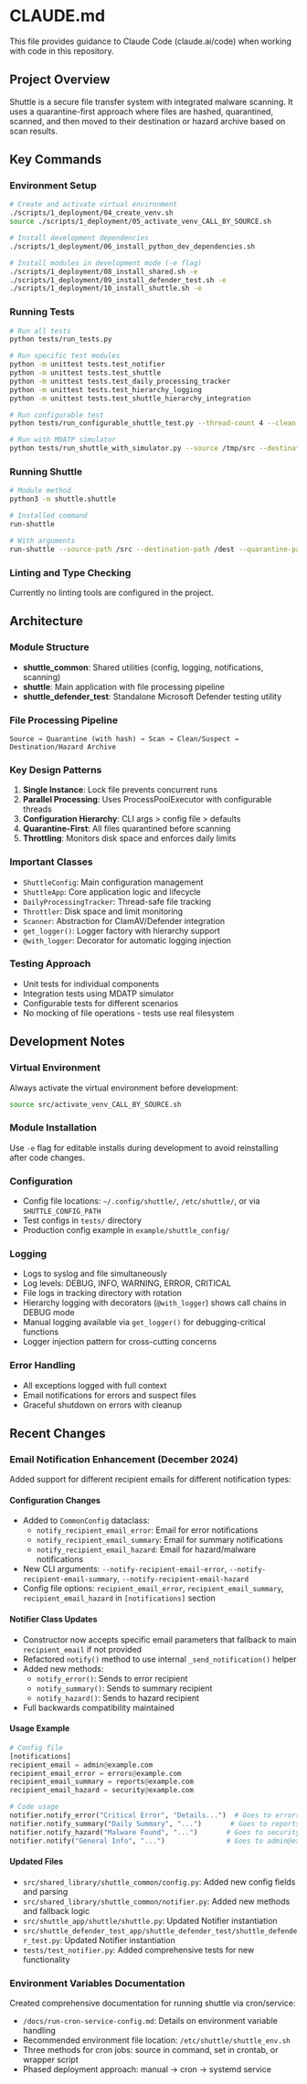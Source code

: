 # CLAUDE.md

This file provides guidance to Claude Code (claude.ai/code) when working with code in this repository.

## Project Overview

Shuttle is a secure file transfer system with integrated malware scanning. It uses a quarantine-first approach where files are hashed, quarantined, scanned, and then moved to their destination or hazard archive based on scan results.

## Key Commands

### Environment Setup
```bash
# Create and activate virtual environment
./scripts/1_deployment/04_create_venv.sh
source ./scripts/1_deployment/05_activate_venv_CALL_BY_SOURCE.sh

# Install development dependencies
./scripts/1_deployment/06_install_python_dev_dependencies.sh

# Install modules in development mode (-e flag)
./scripts/1_deployment/08_install_shared.sh -e
./scripts/1_deployment/09_install_defender_test.sh -e
./scripts/1_deployment/10_install_shuttle.sh -e
```

### Running Tests
```bash
# Run all tests
python tests/run_tests.py

# Run specific test modules
python -m unittest tests.test_notifier
python -m unittest tests.test_shuttle
python -m unittest tests.test_daily_processing_tracker
python -m unittest tests.test_hierarchy_logging
python -m unittest tests.test_shuttle_hierarchy_integration

# Run configurable test
python tests/run_configurable_shuttle_test.py --thread-count 4 --clean-file-count 10

# Run with MDATP simulator
python tests/run_shuttle_with_simulator.py --source /tmp/src --destination /tmp/dest
```

### Running Shuttle
```bash
# Module method
python3 -m shuttle.shuttle

# Installed command
run-shuttle

# With arguments
run-shuttle --source-path /src --destination-path /dest --quarantine-path /quarantine
```

### Linting and Type Checking
Currently no linting tools are configured in the project.

## Architecture

### Module Structure
- **shuttle_common**: Shared utilities (config, logging, notifications, scanning)
- **shuttle**: Main application with file processing pipeline
- **shuttle_defender_test**: Standalone Microsoft Defender testing utility

### File Processing Pipeline
```
Source → Quarantine (with hash) → Scan → Clean/Suspect → Destination/Hazard Archive
```

### Key Design Patterns
1. **Single Instance**: Lock file prevents concurrent runs
2. **Parallel Processing**: Uses ProcessPoolExecutor with configurable threads
3. **Configuration Hierarchy**: CLI args > config file > defaults
4. **Quarantine-First**: All files quarantined before scanning
5. **Throttling**: Monitors disk space and enforces daily limits

### Important Classes
- `ShuttleConfig`: Main configuration management
- `ShuttleApp`: Core application logic and lifecycle
- `DailyProcessingTracker`: Thread-safe file tracking
- `Throttler`: Disk space and limit monitoring
- `Scanner`: Abstraction for ClamAV/Defender integration
- `get_logger()`: Logger factory with hierarchy support
- `@with_logger`: Decorator for automatic logging injection

### Testing Approach
- Unit tests for individual components
- Integration tests using MDATP simulator
- Configurable tests for different scenarios
- No mocking of file operations - tests use real filesystem

## Development Notes

### Virtual Environment
Always activate the virtual environment before development:
```bash
source src/activate_venv_CALL_BY_SOURCE.sh
```

### Module Installation
Use `-e` flag for editable installs during development to avoid reinstalling after code changes.

### Configuration
- Config file locations: `~/.config/shuttle/`, `/etc/shuttle/`, or via `SHUTTLE_CONFIG_PATH`
- Test configs in `tests/` directory
- Production config example in `example/shuttle_config/`

### Logging
- Logs to syslog and file simultaneously
- Log levels: DEBUG, INFO, WARNING, ERROR, CRITICAL
- File logs in tracking directory with rotation
- Hierarchy logging with decorators (`@with_logger`) shows call chains in DEBUG mode
- Manual logging available via `get_logger()` for debugging-critical functions
- Logger injection pattern for cross-cutting concerns

### Error Handling
- All exceptions logged with full context
- Email notifications for errors and suspect files
- Graceful shutdown on errors with cleanup

## Recent Changes

### Email Notification Enhancement (December 2024)
Added support for different recipient emails for different notification types:

#### Configuration Changes
- Added to `CommonConfig` dataclass:
  - `notify_recipient_email_error`: Email for error notifications
  - `notify_recipient_email_summary`: Email for summary notifications  
  - `notify_recipient_email_hazard`: Email for hazard/malware notifications
- New CLI arguments: `--notify-recipient-email-error`, `--notify-recipient-email-summary`, `--notify-recipient-email-hazard`
- Config file options: `recipient_email_error`, `recipient_email_summary`, `recipient_email_hazard` in `[notifications]` section

#### Notifier Class Updates
- Constructor now accepts specific email parameters that fallback to main `recipient_email` if not provided
- Refactored `notify()` method to use internal `_send_notification()` helper
- Added new methods:
  - `notify_error()`: Sends to error recipient
  - `notify_summary()`: Sends to summary recipient
  - `notify_hazard()`: Sends to hazard recipient
- Full backwards compatibility maintained

#### Usage Example
```python
# Config file
[notifications]
recipient_email = admin@example.com
recipient_email_error = errors@example.com
recipient_email_summary = reports@example.com
recipient_email_hazard = security@example.com

# Code usage
notifier.notify_error("Critical Error", "Details...")  # Goes to errors@example.com
notifier.notify_summary("Daily Summary", "...")       # Goes to reports@example.com
notifier.notify_hazard("Malware Found", "...")       # Goes to security@example.com
notifier.notify("General Info", "...")               # Goes to admin@example.com
```

#### Updated Files
- `src/shared_library/shuttle_common/config.py`: Added new config fields and parsing
- `src/shared_library/shuttle_common/notifier.py`: Added new methods and fallback logic
- `src/shuttle_app/shuttle/shuttle.py`: Updated Notifier instantiation
- `src/shuttle_defender_test_app/shuttle_defender_test/shuttle_defender_test.py`: Updated Notifier instantiation
- `tests/test_notifier.py`: Added comprehensive tests for new functionality

### Environment Variables Documentation
Created comprehensive documentation for running shuttle via cron/service:
- `/docs/run-cron-service-config.md`: Details on environment variable handling
- Recommended environment file location: `/etc/shuttle/shuttle_env.sh`
- Three methods for cron jobs: source in command, set in crontab, or wrapper script
- Phased deployment approach: manual → cron → systemd service